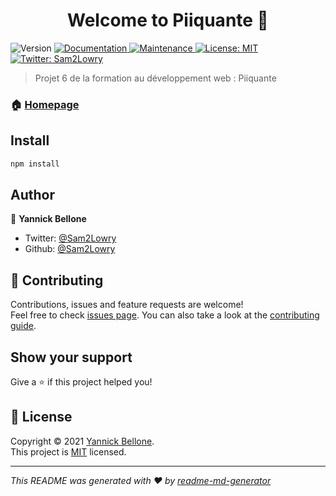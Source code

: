 <h1 align="center">Welcome to Piiquante 👋</h1>
<p>
  <img alt="Version" src="https://img.shields.io/badge/version-1.0.0-blue.svg?cacheSeconds=2592000" />
  <a href="https://github.com/Sam2Lowry/Belloneyannick_6_09112021#readme" target="_blank">
    <img alt="Documentation" src="https://img.shields.io/badge/documentation-yes-brightgreen.svg" />
  </a>
  <a href="https://github.com/Sam2Lowry/Belloneyannick_6_09112021/graphs/commit-activity" target="_blank">
    <img alt="Maintenance" src="https://img.shields.io/badge/Maintained%3F-yes-green.svg" />
  </a>
  <a href="https://github.com/Sam2Lowry/Belloneyannick_6_09112021/blob/master/LICENSE" target="_blank">
    <img alt="License: MIT" src="https://img.shields.io/github/license/Sam2Lowry/Piiquante" />
  </a>
  <a href="https://twitter.com/Sam2Lowry" target="_blank">
    <img alt="Twitter: Sam2Lowry" src="https://img.shields.io/twitter/follow/Sam2Lowry.svg?style=social" />
  </a>
</p>

> Projet 6 de la formation au développement web : Piiquante

### 🏠 [Homepage](https://github.com/Sam2Lowry/Belloneyannick_6_09112021#readme)

## Install

```sh
npm install
```

## Author

👤 **Yannick Bellone**

* Twitter: [@Sam2Lowry](https://twitter.com/Sam2Lowry)
* Github: [@Sam2Lowry](https://github.com/Sam2Lowry)

## 🤝 Contributing

Contributions, issues and feature requests are welcome!<br />Feel free to check [issues page](https://github.com/Sam2Lowry/Belloneyannick_6_09112021/issues). You can also take a look at the [contributing guide](https://github.com/Sam2Lowry/Belloneyannick_6_09112021/blob/master/CONTRIBUTING.md).

## Show your support

Give a ⭐️ if this project helped you!

## 📝 License

Copyright © 2021 [Yannick Bellone](https://github.com/Sam2Lowry).<br />
This project is [MIT](https://github.com/Sam2Lowry/Belloneyannick_6_09112021/blob/master/LICENSE) licensed.

***
_This README was generated with ❤️ by [readme-md-generator](https://github.com/kefranabg/readme-md-generator)_